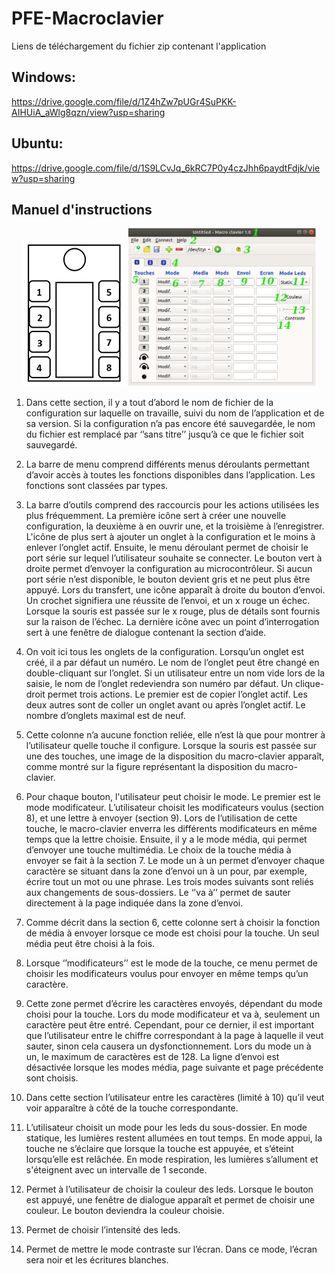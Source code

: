 # PFE-Macroclavier

Liens de téléchargement du fichier zip contenant l'application

## __Windows:__ 
https://drive.google.com/file/d/1Z4hZw7pUGr4SuPKK-AIHUiA_aWlg8qzn/view?usp=sharing

## __Ubuntu:__
https://drive.google.com/file/d/1S9LCvJq_6kRC7P0y4czJhh6paydtFdjk/view?usp=sharing

## __Manuel d'instructions__


<p align="middle"> 
  <img
    src="/Hardware/Version 3.0/disposition.png"
    alt="Alt text"
    title="Disposition macro-clavier"
    style="display: inline-block; margin: 0 auto; max-width: 300px">
<img
    src="/Software/Pictures/macro-clavier.png"
    alt="Alt text"
    title="Application"
    style="display: inline-block; margin: 0 auto; max-width: 300px">
</p>



1. Dans cette section, il y a tout d’abord le nom de fichier de la configuration sur laquelle on travaille, suivi du nom de l’application et de sa version. Si la configuration n’a pas encore été sauvegardée, le nom du fichier est remplacé par ‘’sans titre’’ jusqu’à ce que le fichier soit sauvegardé.

2. La barre de menu comprend différents menus déroulants permettant d’avoir accès à toutes les fonctions disponibles dans l’application. Les fonctions sont classées par types. 

3. La barre d’outils comprend des raccourcis pour les actions utilisées les plus fréquemment. La première icône sert à créer une nouvelle configuration, la deuxième à en ouvrir une, et la troisième à l’enregistrer. L'icône de plus sert à ajouter un onglet à la configuration et le moins à enlever l’onglet actif. Ensuite, le menu déroulant permet de choisir le port série sur lequel l’utilisateur souhaite se connecter. Le bouton vert à droite permet d’envoyer la configuration au microcontrôleur. Si aucun port série n’est disponible, le bouton devient gris et ne peut plus être appuyé. Lors du transfert, une icône apparaît à droite du bouton d’envoi. Un crochet signifiera une réussite de l’envoi, et un x rouge un échec. Lorsque la souris est passée sur le x rouge, plus de détails sont fournis sur la raison de l’échec. La dernière icône avec un point d’interrogation sert à une fenêtre de dialogue contenant la section d’aide.

4. On voit ici tous les onglets de la configuration. Lorsqu’un onglet est créé, il a par défaut un numéro. Le nom de l’onglet peut être changé en double-cliquant sur l’onglet. Si un utilisateur entre un nom vide lors de la saisie, le nom de l’onglet redeviendra son numéro par défaut. Un clique-droit permet trois actions. Le premier est de copier l’onglet actif. Les deux autres sont de coller un onglet avant ou après l’onglet actif. Le nombre d’onglets maximal est de neuf.

5. Cette colonne n’a aucune fonction reliée, elle n’est là que pour montrer à l’utilisateur quelle touche il configure. Lorsque la souris est passée sur une des touches, une image de la disposition du macro-clavier apparaît, comme montré sur la figure représentant la disposition du macro-clavier.

6. Pour chaque bouton, l'utilisateur peut choisir le mode. Le premier est le mode modificateur. L’utilisateur choisit les modificateurs voulus (section 8), et une lettre à envoyer (section 9). Lors de l’utilisation de cette touche, le macro-clavier enverra les différents modificateurs en même temps que la lettre choisie. Ensuite, il y a le mode média, qui permet d’envoyer une touche multimédia. Le choix de la touche média à envoyer se fait à la section 7. Le mode un à un permet d’envoyer chaque caractère se situant dans la zone d’envoi un à un pour, par exemple, écrire tout un mot ou une phrase. Les trois modes suivants sont reliés aux changements de sous-dossiers. Le ‘’va à’’ permet de sauter directement à la page indiquée dans la zone d’envoi.

7. Comme décrit dans la section 6, cette colonne sert à choisir la fonction de média à envoyer lorsque ce mode est choisi pour la touche. Un seul média peut être choisi à la fois.

8. Lorsque ‘’modificateurs’’ est le mode de la touche, ce menu permet de choisir les modificateurs voulus pour envoyer en même temps qu’un caractère.

9. Cette zone permet d’écrire les caractères envoyés, dépendant du mode choisi pour la touche. Lors du mode modificateur et va à, seulement un caractère peut être entré. Cependant, pour ce dernier, il est important que l’utilisateur entre le chiffre correspondant à la page à laquelle il veut sauter, sinon cela causera un dysfonctionnement.  Lors du mode un à un, le maximum de caractères est de 128. La ligne d’envoi est désactivée lorsque les modes média, page suivante et page précédente sont choisis.

10. Dans cette section l’utilisateur entre les caractères (limité à 10) qu’il veut voir apparaître à côté de la touche correspondante.
11. L’utilisateur choisit un mode pour les leds du sous-dossier. En mode statique, les lumières restent allumées en tout temps. En mode appui, la touche ne s’éclaire que lorsque la touche est appuyée, et s’éteint lorsqu’elle est relâchée. En mode respiration, les lumières s’allument et s'éteignent avec un intervalle de 1 seconde.

12. Permet à l’utilisateur de choisir la couleur des leds. Lorsque le bouton est appuyé, une fenêtre de dialogue apparaît et permet de choisir une couleur. Le bouton deviendra la couleur choisie.

13. Permet de choisir l’intensité des leds.

14. Permet de mettre le mode contraste sur l’écran. Dans ce mode, l’écran sera noir et les écritures blanches.
